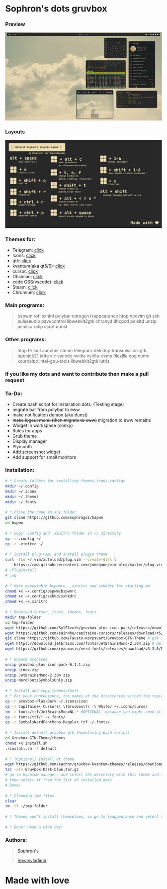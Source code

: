 # Sophron's dots gruvbox

### Preview
![screen](screen.png)

### Layouts
![layouts](layouts.png)

### Themes for:
 - Telegram: [click](https://github.com/indev29/telegram-gruvbox)
 - Icons: [click](https://github.com/SylEleuth/gruvbox-plus-icon-pack)
 - gtk: [click](https://github.com/Fausto-Korpsvart/Gruvbox-GTK-Theme)
 - kvantum(aka qt5/6): [click](https://github.com/sachnr/gruvbox-kvantum-themes)
 - cursor: [click](https://store.kde.org/p/1818760)
 - Obsidian: [click](https://github.com/insanum/obsidian_gruvbox)
 - code OSS(vscode): [click](https://github.com/jdinhify/vscode-theme-gruvbox)
 - Steam: [click](https://flathub.org/apps/io.github.Foldex.AdwSteamGtk)
 - Chromium: [click](https://chromewebstore.google.com/detail/gruvbox-material-dark/fjofdcgahcnlkdjapcbeonbnmjdnfcki)

### Main programs:
 > bspwm rofi sxhkd polybar nitrogen lxappearance htop neovim git zsh pulseaudio pavucontrol libwebkit2gtk chronyd dhcpcd polkitd unzip psmisc xclip scrot dunst 

### Other programs:
> htop PrismLauncher steam telegram-dekstop transmission-gtk openjdk21 krita vlc vscode nvidia nvidia-dkms filezilla eog nemo xournalpp intel-gpu-tools libwebkit2gtk lutris

### if you like my dots and want to contribute then make a pull request
### To-Do:
 - Create bash script for installation dots. (Testing stage)
 - migrate bar from polybar to eww
 - make notification demon (aka dunst)
 - ~~make logout menu (then migrate to eww)~~ migration to eww remains
 - Widget in workspace (conky)
 - Rules for apps 
 - Grub theme
 - Display manager
 - Plymouth
 - Add screenshot widget
 - Add support for small monitors

### Installation:
```bash
# * Create folders for installing themes,icons,configs
mkdir ~/.config
mkdir ~/.icons
mkdir ~/.themes
mkdir ~/.fonts

# * Clone the repo in any folder
git clone https://github.com/sophragoz/bspwm
cd bspwm

# * Copy .config and .xinitrc folder in ~/ directory
cp -r .config ~/
cp -r .xinitrc ~/

# * Install plug-vim, and Install plugin theme
curl -fLo ~/.vim/autoload/plug.vim --create-dirs \
    https://raw.githubusercontent.com/junegunn/vim-plug/master/plug.vim
# :PlugInstall
# :wq

# * Make executable bspwmrc, .xinitrc and sxhkdrc for starting wm
chmod +x ~/.config/bspwm/bspwmrc
chmod +x ~/.config/sxhkd/sxhkdrc
chmod +x ~/.xinitrc

# * Download cursor, icons, themes, fonts
mkdir tmp-folder
cd tmp-folder
wget https://github.com/SylEleuth/gruvbox-plus-icon-pack/releases/download/v6.1.1/gruvbox-plus-icon-pack-6.1.1.zip # icon theme
wget https://github.com/sainnhe/capitaine-cursors/releases/download/r5/Linux.zip # cursor theme
git clone https://github.com/Fausto-Korpsvart/Gruvbox-GTK-Theme # gtk theme(qt you can install it later if you need it)
wget https://download.jetbrains.com/fonts/JetBrainsMono-2.304.zip # defaults fonts
wget https://github.com/ryanoasis/nerd-fonts/releases/download/v3.3.0/NerdFontsSymbolsOnly.zip # fonts for symbols

# * Unpack archives
unzip gruvbox-plus-icon-pack-6.1.1.zip
unzip Linux.zip
unzip JetBrainsMono-2.304.zip
unzip NerdFontsSymbolsOnly.zip

# * Install and copy themes/fonts
# * For your convenience, the names of the directories within the topics will be shortened
cp -r Gruvbox-Plus-Dark ~/.icons/icon
cp -r Capitaine\ Cursors\ \(Gruvbox\)\ -\ White/ ~/.icons/cursor
rm -r fonts/ttf/JetBrainsMonoNL-* #OPTIONAL! because you might need it
cp -r fonts/ttf/* ~/.fonts/
cp -r SymbolsNerdFontMono-Regular.ttf ~/.fonts/

# * Install defualt gruvbox gtk theme(using bash script)
cd Gruvbox-GTK-Theme/themes
chmod +x install.sh
./install.sh -t default

# * (Optional) Install qt theme
wget https://github.com/sachnr/gruvbox-kvantum-themes/releases/download/1.1/Gruvbox-Dark-Blue.tar.gz
tar -xfv Gruvbox-Dark-blue.tar.gz
# go to kvantum manager, and select the directory with this theme and install.
# then select it from the list of installed ones
# Done!

# * Cleaning tmp files
clear
rm -rf ~/tmp-folder

# ! Themes won't install themselves, so go to lxappearance and select theme/icons/cursor, as well as font

# * Done! Have a nice day!
```

### Authors:
> [Sophron's](https://github.com/sophragoz)

> [Vovanvladimir](https://github.com/Vovanvladimir)

# Made with love
